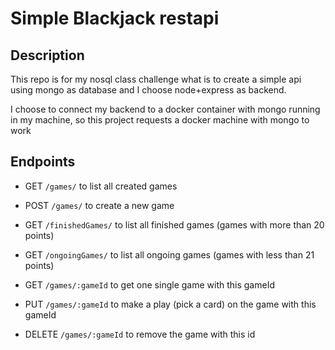 # Simple Blackjack restapi

## Description

This repo is for my nosql class challenge what is to create a simple api using mongo as database and I choose node+express as backend.

I choose to connect my backend to a docker container with mongo running in my machine, so this project requests a docker machine with mongo to work

## Endpoints

* GET ``` /games/ ``` to list all created games

* POST ``` /games/ ``` to create a new game

* GET ``` /finishedGames/ ``` to list all finished games (games with more than 20 points)

* GET ``` /ongoingGames/ ``` to list all ongoing games (games with less than 21 points)

* GET ``` /games/:gameId ``` to get one single game with this gameId

* PUT ``` /games/:gameId ``` to make a play (pick a card) on the game with this gameId

* DELETE ``` /games/:gameId ``` to remove the game with this id